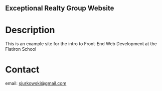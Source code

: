 Exceptional Realty Group Website
---

# Description
This is an example site for the intro to Front-End Web Development at the Flatiron School

# Contact
email: sjurkowski@gmail.com
